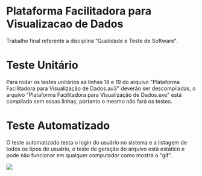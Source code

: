 # Plataforma Facilitadora para Visualizacao de Dados
Trabalho final referente a disciplina "Qualidade e Teste de Software".

# Teste Unitário
Para rodar os testes unitários as linhas 18 e 19 do arquivo "Plataforma Facilitadora para Visualização de Dados.au3" deverão ser descompiladas, o arquivo "Plataforma Facilitadora para Visualização de Dados.exe" está compilado sem essas linhas, portanto o mesmo não fará os testes.

# Teste Automatizado
O teste automatizado testa o login do usuário no sistema e a listagem de todos os tipos de usuário, o teste de geração do arquivo está estático e pode não funcionar em qualquer computador como mostra o "gif".

![](http://i.imgur.com/5ig4emI.gif)
